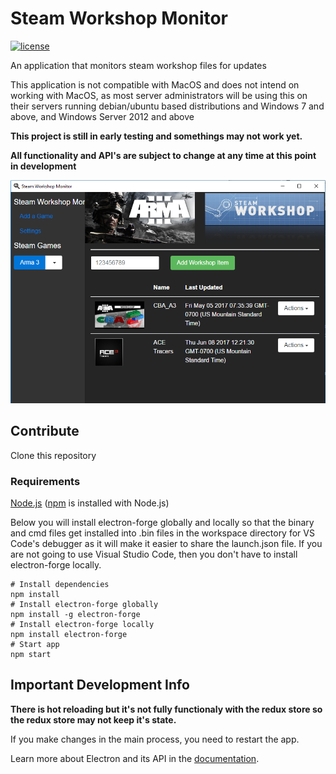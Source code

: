 # Steam Workshop Monitor

[![license](https://img.shields.io/badge/license-GPL%20v3-blue.svg)](https://github.com/dixon13/steamws-monitor/blob/master/LICENSE)

An application that monitors steam workshop files for updates

This application is not compatible with MacOS and does not intend on working with MacOS, as most server administrators will be using this on their servers running debian/ubuntu based distributions and Windows 7 and above, and Windows Server 2012 and above

**This project is still in early testing and somethings may not work yet.**

**All functionality and API's are subject to change at any time at this point in development**

![alt text](https://github.com/dixon13/steamws-monitor/blob/master/front-pic.PNG "What it looks like")

## Contribute
Clone this repository

### Requirements
[Node.js](https://nodejs.org/en/download/) ([npm](http://npmjs.com) is installed with Node.js)

Below you will install electron-forge globally and locally so that the binary and cmd files get installed into .bin files in the workspace directory for VS Code's debugger as it will make it easier to share the launch.json file. If you are not going to use Visual Studio Code, then you don't have to install electron-forge locally.

```
# Install dependencies
npm install
# Install electron-forge globally
npm install -g electron-forge
# Install electron-forge locally
npm install electron-forge
# Start app
npm start
```

## Important Development Info
**There is hot reloading but it's not fully functionaly with the redux store so the redux store may not keep it's state.**

If you make changes in the main process, you need to restart the app.

Learn more about Electron and its API in the [documentation](http://electron.atom.io/docs/latest).
